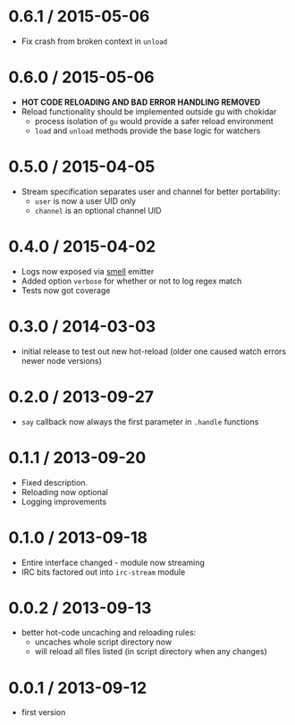 0.6.1 / 2015-05-06
==================
  * Fix crash from broken context in `unload`

0.6.0 / 2015-05-06
==================
  * **HOT CODE RELOADING AND BAD ERROR HANDLING REMOVED**
  * Reload functionality should be implemented outside gu with chokidar
    - process isolation of `gu` would provide a safer reload environment
    - `load` and `unload` methods provide the base logic for watchers

0.5.0 / 2015-04-05
==================
  * Stream specification separates user and channel for better portability:
    - `user` is now a user UID only
    - `channel` is an optional channel UID

0.4.0 / 2015-04-02
==================
  * Logs now exposed via [smell](https://github.com/clux/smell) emitter
  * Added option `verbose` for whether or not to log regex match
  * Tests now got coverage

0.3.0 / 2014-03-03
==================
  * initial release to test out new hot-reload (older one caused watch errors newer node versions)

0.2.0 / 2013-09-27
==================
  * `say` callback now always the first parameter in `.handle` functions

0.1.1 / 2013-09-20
==================
  * Fixed description.
  * Reloading now optional
  * Logging improvements

0.1.0 / 2013-09-18
==================
  * Entire interface changed - module now streaming
  * IRC bits factored out into `irc-stream` module

0.0.2 / 2013-09-13
==================
  * better hot-code uncaching and reloading rules:
    - uncaches whole script directory now
    - will reload all files listed (in script directory when any changes)

0.0.1 / 2013-09-12
==================
  * first version

